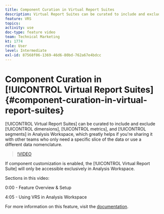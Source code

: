 ```yaml
---
title: Component Curation in Virtual Report Suites
description: Virtual Report Suites can be curated to include and exclude dimensions, metrics, and segments in Analysis Workspace, which greatly helps if you're sharing it with other teams who only need a specific slice of the data or use a different data nomenclature.
feature: VRS
topics: 
activity: use
doc-type: feature video
team: Technical Marketing
kt: 1774
role: User
level: Intermediate
exl-id: 87568f06-1369-46d6-80bd-762a67e4bdcc
---
```

# Component Curation in [!UICONTROL Virtual Report Suites] {#component-curation-in-virtual-report-suites}

[!UICONTROL Virtual Report Suites] can be curated to include and exclude [!UICONTROL dimensions], [!UICONTROL metrics], and [!UICONTROL segments] in Analysis Workspace, which greatly helps if you're sharing it with other teams who only need a specific slice of the data or use a different data nomenclature.

>[!VIDEO](https://video.tv.adobe.com/v/23544/?quality=12)

If component customization is enabled, the [!UICONTROL Virtual Report Suite] will only be accessible exclusively in Analysis Workspace.

Sections in this video:

0:00 - Feature Overview & Setup

4:05 - Using VRS in Analysis Workspace

For more information on this feature, visit the [documentation](https://experienceleague.adobe.com/docs/analytics/components/virtual-report-suites/vrs-components.html?lang=en).
